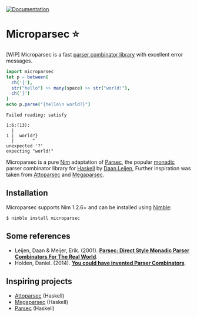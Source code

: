 <a href="http://schneiderfelipe.xyz/microparsec/">
  <img alt="Documentation" src="https://img.shields.io/badge/docs-available-brightgreen"/>
</a>

# Microparsec ⭐

[WIP] Microparsec is a fast
[parser combinator library](https://en.wikipedia.org/wiki/Parser_combinator)
with excellent error messages.

```nim
import microparsec
let p = between(
  ch('{'),
  str("hello") >> many(space) >> str("world!"),
  ch('}')
)
echo p.parse("{hello\n world?}")
```
```
Failed reading: satisfy

1:6:(13):
  |
1 |  world?}
  |       ^
unexpected '?'
expecting "world!"
```

Microparsec is a pure
[Nim](https://nim-lang.org/)
adaptation of
[Parsec](https://github.com/haskell/parsec),
the popular
[monadic](https://en.wikipedia.org/wiki/Monad_(functional_programming))
parser combinator library for
[Haskell](https://www.haskell.org/) by
[Daan Leijen](https://www.microsoft.com/en-us/research/people/daan/),
Further inspiration was taken from
[Attoparsec](https://github.com/haskell/attoparsec)
and
[Megaparsec](https://github.com/mrkkrp/megaparsec).

## Installation

Microparsec supports Nim 1.2.6+ and can be installed using [Nimble](https://github.com/nim-lang/Nimble):

    $ nimble install microparsec

## Some references

- Leijen, Daan & Meijer, Erik. (2001).
  [**Parsec: Direct Style Monadic Parser Combinators For The Real World**](https://www.microsoft.com/en-us/research/wp-content/uploads/2016/02/parsec-paper-letter.pdf).
- Holden, Daniel. (2014).
  [**You could have invented Parser Combinators**](http://theorangeduck.com/page/you-could-have-invented-parser-combinators).

## Inspiring projects

- [Attoparsec](https://github.com/haskell/attoparsec) (Haskell)
- [Megaparsec](https://github.com/mrkkrp/megaparsec) (Haskell)
- [Parsec](https://github.com/haskell/parsec) (Haskell)
<!-- - [FParsec](http://www.quanttec.com/fparsec/) (F#) -->
